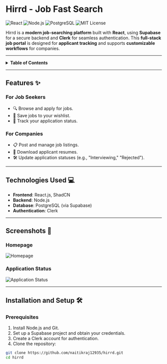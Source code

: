 # Hirrd - Job Fast Search

![React](https://img.shields.io/badge/React-18.0.0-blue)
![Node.js](https://img.shields.io/badge/Node.js-16.0.0-green)
![PostgreSQL](https://img.shields.io/badge/PostgreSQL-14.0.0-blue)
![MIT License](https://img.shields.io/badge/License-MIT-green)

Hirrd is a **modern job-searching platform** built with **React**, using **Supabase** for a secure backend and **Clerk** for seamless authentication. This **full-stack job portal** is designed for **applicant tracking** and supports **customizable workflows** for companies.

---

<details>
  <summary><b>Table of Contents</b></summary>

  - [Features](#features)
  - [Technologies Used](#technologies-used)
  - [Installation and Setup](#installation-and-setup)
  - [Screenshots](#screenshots)
  - [Future Scope](#future-scope)
  - [Contributing](#contributing)
  - [License](#license)

</details>

---

## Features ✨

### For Job Seekers
- 🔍 Browse and apply for jobs.
- 💾 Save jobs to your wishlist.
- 📜 Track your application status.

### For Companies
- 📋 Post and manage job listings.
- 📂 Download applicant resumes.
- 🛠 Update application statuses (e.g., "Interviewing," "Rejected").

---

## Technologies Used 💻
- **Frontend**: React.js, ShadCN
- **Backend**: Node.js
- **Database**: PostgreSQL (via Supabase)
- **Authentication**: Clerk

---

## Screenshots 📸

### Homepage
![Homepage](path/to/homepage-screenshot.png)

### Application Status
![Application Status](path/to/application-status-screenshot.png)

---

## Installation and Setup 🛠

### Prerequisites
1. Install Node.js and Git.
2. Set up a Supabase project and obtain your credentials.
3. Create a Clerk account for authentication.
4. Clone the repository:

```bash
git clone https://github.com/naitikraj12935/hirrd.git
cd hirrd
